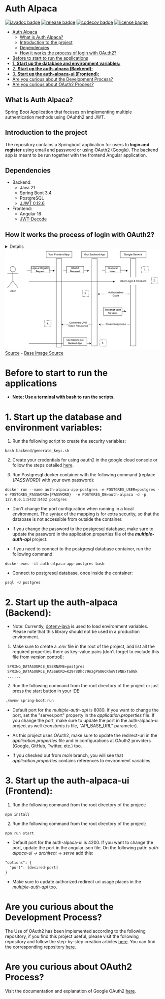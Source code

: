 # Auth Alpaca

[![javadoc badge]][javadoc]
[![release badge]][release]
[![codecov badge]][codecov]
[![license badge]][license]

[javadoc]: https://rogelioolarte.github.io/multiple-auth-api/
[javadoc badge]: https://img.shields.io/github/v/release/rogelioolarte/multiple-auth-api?label=javadoc&labelColor=grey&color=brightgreen
[release]: https://github.com/rogelioolarte/multiple-auth-api/releases
[release badge]: https://img.shields.io/github/v/release/rogelioolarte/multiple-auth-api?color=brightgreen&sort=semver
[codecov]: https://codecov.io/gh/rogelioolarte/multiple-auth-api
[codecov badge]: https://codecov.io/gh/rogelioolarte/multiple-auth-api/branch/main/graph/badge.svg
[license]: LICENSE
[license badge]: https://img.shields.io/github/license/rogelioolarte/multiple-auth-api?color=blue

- [Auth Alpaca](#auth-alpaca)
  - [What is Auth Alpaca?](#what-is-auth-alpaca)
  - [Introduction to the project](#introduction-to-the-project)
  - [Dependencies](#dependencies)
  - [How it works the process of login with OAuth2?](#how-it-works-the-process-of-login-with-oauth2)
- [Before to start to run the applications](#before-to-start-to-run-the-applications)
- [1. **Start up the database and environment variables:**](#1-start-up-the-database-and-environment-variables)
- [2. **Start up the auth-alpaca (Backend):**](#2-start-up-the-auth-alpaca-backend)
- [3. **Start up the auth-alpaca-ui (Frontend):**](#3-start-up-the-auth-alpaca-ui-frontend)
- [Are you curious about the Development Process?](#are-you-curious-about-the-development-process)
- [Are you curious about OAuth2 Process?](#are-you-curious-about-oauth2-process)

## What is Auth Alpaca?
Spring Boot Application that focuses on implementing multiple authentication methods using OAuhth2 and JWT.

## Introduction to the project
The repository contains a Springboot application for users to **login and register** using email and password or using OAuth2 (Google).
The backend app is meant to be run together with the frontend Angular application.

## Dependencies 
  * Backend:
    * Java 21
    * Spring Boot 3.4
    * PostgreSQL
    * [JJWT 0.12.6](https://github.com/jwtk/jjwt)
  * Frontend:
    * Angular 18
    * [JWT-Decode](https://github.com/auth0/jwt-decode)

## How it works the process of login with OAuth2? 
<details>
  <ul>
    <li>First, The user visits our Frontend application and logs in with "Google" and is redirected to our Backend application where he is then redirected to the Google consent page with our OAuth2 API information for Google</li>
    <li>Second, If he accepts the consent, he is redirected to our Backend application with the authorization code, where it is resolved, where he will first be redirected to our Backend application, but at the end to our Frontend application.</li>
    <li>Third, The received authorization code is processed and resolved in our Backend application, then the received authorization code is exchanged for a Token.</li>
    <li>Fourth, The Token response is received by our Backend application and converted to a Token response with our JWT configuration, then he is redirected to our Frontend application with the new Token.</li>
    <li>Fifth, The user can access our Backend application to use any of our services.</li>
  </ul>
</details>
<div align="center" >
  <img src="ouath2-diagram.png" alt="google oauth2 diagram">
</div>
<a href="https://developers.google.com/identity/protocols/oauth2" target="_blank" >Source</a> - 
<a href="https://developers.google.com/static/identity/protocols/oauth2/images/flows/authorization-code.png" target="_blank" >Base Image Source</a>

# Before to start to run the applications
 - **Note: Use a terminal with bash to run the scripts.**

# 1. **Start up the database and environment variables:**
 1. Run the following script to create the security variables:
 
```console
bash backend/generate_keys.sh
```

 2. Create your credentials for using oauth2 in the google cloud console or follow the steps detailed [here](https://blog.devgenius.io/part-3-implementing-authentication-with-spring-boot-security-6-oauth2-and-angular-17-via-8716646ed062).

  3. Run Postgresql docker container with the following command (replace _{PASSWORD}_ with your own password):

```console
docker run --name auth-alpaca-app-postgres -e POSTGRES_USER=postgres -e POSTGRES_PASSWORD={PASSWORD}  -e POSTGRES_DB=auth-alpaca -d -p 127.0.0.1:5432:5432 postgres
```

 - Don't change the port configuration when running in a local environment. The syntax of the mapping is for extra security, so that the database is not accessible from outside the container.

 - If you change the password to the postgresql database, make sure to update the password in the application.properties file of the **_multiple-auth-api_** project.
 - If you need to connect to the postgresql database container, run the following command:

```console
docker exec -it auth-alpaca-app-postgres bash
```

 - Connect to postgresql database, once inside the container:
```console
psql -U postgres
```

# 2. **Start up the auth-alpaca (Backend):**
  - Note: Currently, [dotenv-java](https://github.com/cdimascio/dotenv-java) is used to load environment variables. Please note that this library should not be used in a production environment.
  
  1. Make sure to create a _.env_ file in the root of the project, and list all the required properties there as key-value pairs (don't forget to exclude this file from version control):

```
 SPRING_DATASOURCE_USERNAME=postgres
 SPRING_DATASOURCE_PASSWORD=K29r8Dhc79n2gPG86CRhoVt9NBxTa0Gk
 ......
```

 2. Run the following command from the root directory of the project or just press the start button in your IDE:

```bash
./mvnw spring-boot:run
```

  - Default port for the _multiple-auth-api_ is 8080. If you want to change the port, set the "server.port" property in the _application.properties_ file. If you change the port, make sure to update the port in the auth-alpaca-ui project as well (_constants.ts_ file, "API_BASE_URL" parameter).
  
 - As this project uses OAuth2, make sure to update the redirect-uri in the _application.properties_ file and in configurations at OAuth2 providers (Google, GitHub, Twitter, etc.) too.
  
 - If you checked out from _main_ branch, you will see that _application.properties_ contains references to environment variables.

# 3. **Start up the auth-alpaca-ui (Frontend):**
  1. Run the following command from the root directory of the project:

```console
npm install
```
  2. Run the following command from the root directory of the project:

```console
npm run start
```

  - Default port for the auth-alpaca-ui is 4200. If you want to change the port, update the port in the angular.json file. On the following path: _auth-alpaca-ui -> architect -> serve_ add this:
  
```
"options": {
  "port": [desired-port]
}
```

  - Make sure to update authorized redirect uri usage places in the _multiple-auth-api_ too.

# Are you curious about the Development Process? 
The Use of OAuth2 has been implemented according to the following repository, if you find this project useful, please visit the following repository and follow the step-by-step creation articles [here](https://blog.devgenius.io/part-4-implementing-authentication-with-spring-boot-security-6-oauth2-and-angular-17-via-df3fbb003946).
You can find the corresponding repository [here](https://github.com/anitalakhadze/auth-alpaca-ui).

# Are you curious about OAuth2 Process?
Visit the documentation and explanation of Google OAuth2 [here](https://developers.google.com/identity/protocols/oauth2).
